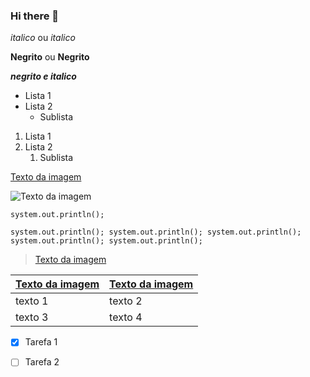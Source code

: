 ### Hi there 👋

<!-- Cabeçalhos -->


*italico* ou _italico_

**Negrito** ou __Negrito__

___negrito e italico___

- Lista 1
- Lista 2
  - Sublista 

1. Lista 1
2. Lista 2
   1. Sublista

[Texto da imagem](https://i1.sndcdn.com/artworks-AV3yT135aFYucjX4-O771hA-t1080x1080.jpg)

![Texto da imagem](https://i1.sndcdn.com/artworks-AV3yT135aFYucjX4-O771hA-t1080x1080.jpg)

`system.out.println();`

```system.out.println(); system.out.println(); system.out.println(); system.out.println(); system.out.println(); ```


> [Texto da imagem](https://i1.sndcdn.com/artworks-AV3yT135aFYucjX4-O771hA-t1080x1080.jpg)

| [Texto da imagem](https://i1.sndcdn.com/artworks-AV3yT135aFYucjX4-O771hA-t1080x1080.jpg) | [Texto da imagem](https://i1.sndcdn.com/artworks-AV3yT135aFYucjX4-O771hA-t1080x1080.jpg) |
| ----------- | ----------- |
| texto 1     | texto 2     |
| texto 3     | texto 4     |
 
 - [X] Tarefa 1 <br>
 - [ ] Tarefa 2


<!--
**Ynohtna98/Ynohtna98** is a ✨ _special_ ✨ repository because its `README.md` (this file) appears on your GitHub profile.

Here are some ideas to get you started:

- 🔭 I’m currently working on ...
- 🌱 I’m currently learning ...
- 👯 I’m looking to collaborate on ...
- 🤔 I’m looking for help with ...
- 💬 Ask me about ...
- 📫 How to reach me: ...
- 😄 Pronouns: ...
- ⚡ Fun fact: ...
-->
